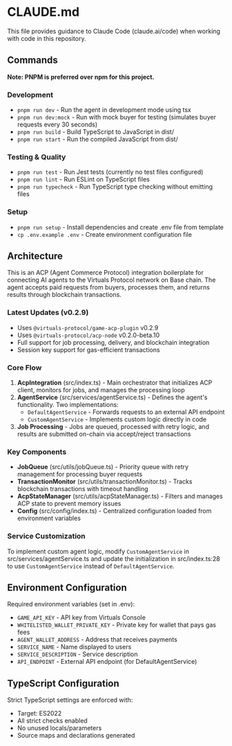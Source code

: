 # CLAUDE.md

This file provides guidance to Claude Code (claude.ai/code) when working with code in this repository.

## Commands

**Note: PNPM is preferred over npm for this project.**

### Development
- `pnpm run dev` - Run the agent in development mode using tsx
- `pnpm run dev:mock` - Run with mock buyer for testing (simulates buyer requests every 30 seconds)
- `pnpm run build` - Build TypeScript to JavaScript in dist/
- `pnpm run start` - Run the compiled JavaScript from dist/

### Testing & Quality
- `pnpm run test` - Run Jest tests (currently no test files configured)
- `pnpm run lint` - Run ESLint on TypeScript files
- `pnpm run typecheck` - Run TypeScript type checking without emitting files

### Setup
- `pnpm run setup` - Install dependencies and create .env file from template
- `cp .env.example .env` - Create environment configuration file

## Architecture

This is an ACP (Agent Commerce Protocol) integration boilerplate for connecting AI agents to the Virtuals Protocol network on Base chain. The agent accepts paid requests from buyers, processes them, and returns results through blockchain transactions.

### Latest Updates (v0.2.9)
- Uses `@virtuals-protocol/game-acp-plugin` v0.2.9
- Uses `@virtuals-protocol/acp-node` v0.2.0-beta.10
- Full support for job processing, delivery, and blockchain integration
- Session key support for gas-efficient transactions

### Core Flow
1. **AcpIntegration** (src/index.ts) - Main orchestrator that initializes ACP client, monitors for jobs, and manages the processing loop
2. **AgentService** (src/services/agentService.ts) - Defines the agent's functionality. Two implementations:
   - `DefaultAgentService` - Forwards requests to an external API endpoint
   - `CustomAgentService` - Implements custom logic directly in code
3. **Job Processing** - Jobs are queued, processed with retry logic, and results are submitted on-chain via accept/reject transactions

### Key Components
- **JobQueue** (src/utils/jobQueue.ts) - Priority queue with retry management for processing buyer requests
- **TransactionMonitor** (src/utils/transactionMonitor.ts) - Tracks blockchain transactions with timeout handling
- **AcpStateManager** (src/utils/acpStateManager.ts) - Filters and manages ACP state to prevent memory issues
- **Config** (src/config/index.ts) - Centralized configuration loaded from environment variables

### Service Customization
To implement custom agent logic, modify `CustomAgentService` in src/services/agentService.ts and update the initialization in src/index.ts:28 to use `CustomAgentService` instead of `DefaultAgentService`.

## Environment Configuration

Required environment variables (set in .env):
- `GAME_API_KEY` - API key from Virtuals Console
- `WHITELISTED_WALLET_PRIVATE_KEY` - Private key for wallet that pays gas fees
- `AGENT_WALLET_ADDRESS` - Address that receives payments
- `SERVICE_NAME` - Name displayed to users
- `SERVICE_DESCRIPTION` - Service description
- `API_ENDPOINT` - External API endpoint (for DefaultAgentService)

## TypeScript Configuration

Strict TypeScript settings are enforced with:
- Target: ES2022
- All strict checks enabled
- No unused locals/parameters
- Source maps and declarations generated
